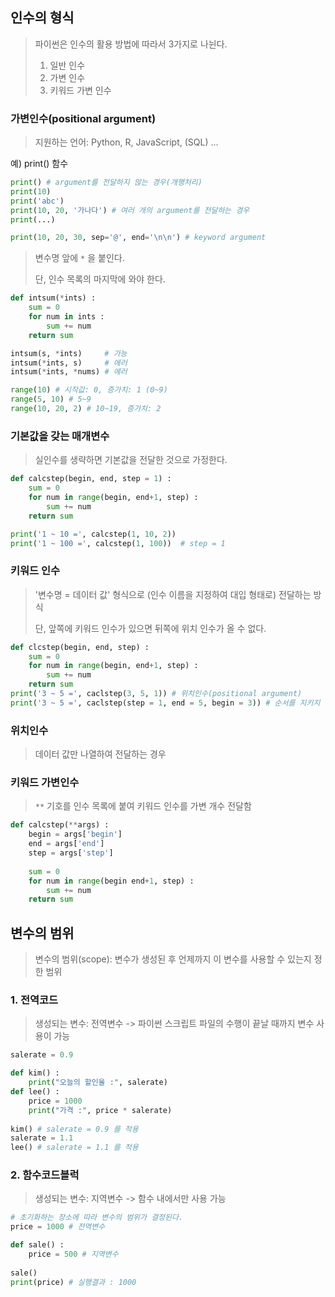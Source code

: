 ## 인수의 형식

> 파이썬은 인수의 활용 방법에 따라서 3가지로 나뉜다.
>
> 1. 일반 인수
> 2. 가변 인수
> 3. 키워드 가변 인수

### 가변인수(positional argument)

> 지원하는 언어: Python, R, JavaScript, (SQL) ...

예) print() 함수

```python
print() # argument를 전달하지 않는 경우(개행처리)
print(10)
print('abc')
print(10, 20, '가나다') # 여러 개의 argument를 전달하는 경우
print(...)

print(10, 20, 30, sep='@', end='\n\n') # keyword argument
```

> 변수명 앞에 `*` 을 붙인다.
>
> 단, 인수 목록의 마지막에 와야 한다.

``` python
def intsum(*ints) :
    sum = 0
    for num in ints :
        sum += num
    return sum
```

```python
intsum(s, *ints)     # 가능
intsum(*ints, s)     # 에러
intsum(*ints, *nums) # 에러
```



```python
range(10) # 시작값: 0, 증가치: 1 (0~9)
range(5, 10) # 5~9
range(10, 20, 2) # 10~19, 증가치: 2
```



### 기본값을 갖는 매개변수

> 실인수를 생략하면 기본값을 전달한 것으로 가정한다.

```python
def calcstep(begin, end, step = 1) :
    sum = 0
    for num in range(begin, end+1, step) :
        sum += num
    return sum

print('1 ~ 10 =', calcstep(1, 10, 2))
print('1 ~ 100 =', calcstep(1, 100))  # step = 1
```



### 키워드 인수

> '변수명 = 데이터 값' 형식으로 (인수 이름을 지정하여 대입 형태로) 전달하는 방식
>
> 단, 앞쪽에 키워드 인수가 있으면 뒤쪽에 위치 인수가 올 수 없다.

```python
def clcstep(begin, end, step) :
    sum = 0
    for num in range(begin, end+1, step) :
        sum += num
    return sum
print('3 ~ 5 =', caclstep(3, 5, 1)) # 위치인수(positional argument)
print('3 ~ 5 =', caclstep(step = 1, end = 5, begin = 3)) # 순서를 지키지 않아도 됨
```



### 위치인수

> 데이터 값만 나열하여 전달하는 경우



### 키워드 가변인수

> `**` 기호를 인수 목록에 붙여 키워드 인수를 가변 개수 전달함

```python
def calcstep(**args) :
    begin = args['begin']
    end = args['end']
    step = args['step']
    
    sum = 0
    for num in range(begin end+1, step) :
        sum += num
    return sum
```







## 변수의 범위

> 변수의 범위(scope): 변수가 생성된 후 언제까지 이 변수를 사용할 수 있는지 정한 범위



### 1. 전역코드

> 생성되는 변수: 전역변수 -> 파이썬 스크립트 파일의 수행이 끝날 때까지 변수 사용이 가능

```python
salerate = 0.9

def kim() :
    print("오늘의 할인율 :", salerate)
def lee() :
    price = 1000
    print("가격 :", price * salerate)
    
kim() # salerate = 0.9 를 적용
salerate = 1.1
lee() # salerate = 1.1 를 적용
```



### 2. 함수코드블럭

> 생성되는 변수: 지역변수 -> 함수 내에서만 사용 가능

```python
# 초기화하는 장소에 따라 변수의 범위가 결정된다.
price = 1000 # 전역변수

def sale() :
    price = 500 # 지역변수
    
sale()
print(price) # 실행결과 : 1000
```

